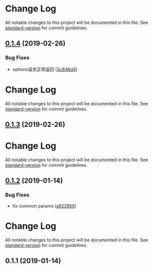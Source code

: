# Change Log

All notable changes to this project will be documented in this file. See [standard-version](https://github.com/conventional-changelog/standard-version) for commit guidelines.

## [0.1.4](https://github.com/nwa2018/easy-mock/compare/v0.1.3...v0.1.4) (2019-02-26)


### Bug Fixes

* options请求正常返回 ([3c846d4](https://github.com/nwa2018/easy-mock/commit/3c846d4))



# Change Log

All notable changes to this project will be documented in this file. See [standard-version](https://github.com/conventional-changelog/standard-version) for commit guidelines.

## [0.1.3](https://github.com/nwa2018/easy-mock/compare/v0.1.2...v0.1.3) (2019-02-26)



# Change Log

All notable changes to this project will be documented in this file. See [standard-version](https://github.com/conventional-changelog/standard-version) for commit guidelines.

## [0.1.2](https://github.com/nwa2018/easy-mock/compare/v0.1.1...v0.1.2) (2019-01-14)


### Bug Fixes

* fix common params ([a922955](https://github.com/nwa2018/easy-mock/commit/a922955))



# Change Log

All notable changes to this project will be documented in this file. See [standard-version](https://github.com/conventional-changelog/standard-version) for commit guidelines.

## 0.1.1 (2019-01-14)
